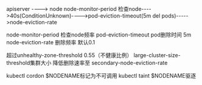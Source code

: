 





apiserver ----> node
node-monitor-period 检查node---->40s(ConditionUnknown)---->pod-eviction-timeout(5m del pods)----->node-eviction-rate


node-monitor-period 检查node频率 
pod-eviction-timeout pod删除时间  5m
node-eviction-rate 删除频率  默认0.1

超过unhealthy-zone-threshold 0.55（不健康比例）
large-cluster-size-threshold集群大小
降低删除速率至 secondary-node-eviction-rate

kubectl cordon $NODENAME标记为不可调用
kubectl taint  $NODENAME驱逐